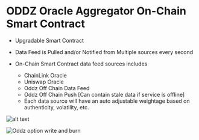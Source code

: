 # ODDZ Oracle Aggregator On-Chain Smart Contract
 - Upgradable Smart Contract

 - Data Feed is Pulled and/or Notified from Multiple sources every second

 - On-Chain Smart Contract data feed sources includes

    - ChainLink Oracle
    - Uniswap Oracle
    - Oddz Off Chain Data Feed
    - Oddz Off Chain Push [Can contain stale data if service is offline]
    - Each data source will have an auto adjustable weightage based on authenticity, volatility, etc.
    
    

![alt text](https://user-images.githubusercontent.com/1021966/103983247-c7159c00-5139-11eb-8242-479a85115716.png?raw=true)

![Oddz option write and burn](https://user-images.githubusercontent.com/1021966/104671954-ab5b4a00-5693-11eb-970b-5be389e3c441.png)



